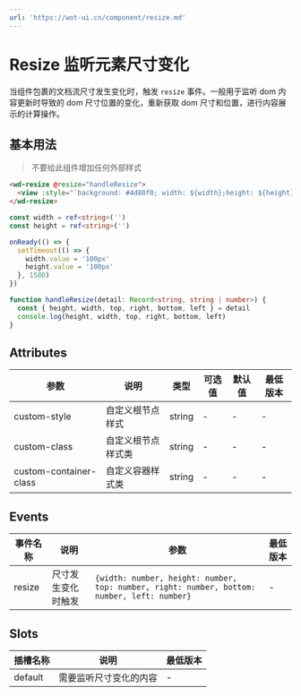 ```yaml
---
url: 'https://wot-ui.cn/component/resize.md'
---
```

# Resize 监听元素尺寸变化

当组件包裹的文档流尺寸发生变化时，触发 `resize` 事件。一般用于监听 dom 内容更新时导致的 dom 尺寸位置的变化，重新获取 dom 尺寸和位置，进行内容展示的计算操作。

## 基本用法

> 不要给此组件增加任何外部样式

```html
<wd-resize @resize="handleResize">
  <view :style="`background: #4d80f0; width: ${width};height: ${height}`"></view>
</wd-resize>
```

```typescript
const width = ref<string>('')
const height = ref<string>('')

onReady(() => {
  setTimeout(() => {
    width.value = '100px'
    height.value = '100px'
  }, 1500)
})

function handleResize(detail: Record<string, string | number>) {
  const { height, width, top, right, bottom, left } = detail
  console.log(height, width, top, right, bottom, left)
}
```

## Attributes

| 参数 | 说明 | 类型 | 可选值 | 默认值 | 最低版本 |
|-----|------|-----|-------|--------|---------|
| custom-style | 自定义根节点样式 | string | - | - | - |
| custom-class | 自定义根节点样式类 | string | - | - | - |
| custom-container-class | 自定义容器样式类 | string | - | - | - |

## Events

| 事件名称 | 说明 | 参数 | 最低版本 |
|--------|------|-----|---------|
| resize | 尺寸发生变化时触发 | `{width: number, height: number, top: number, right: number, bottom: number, left: number}` | - |

## Slots

| 插槽名称 | 说明 | 最低版本 |
|---------|------|---------|
| default | 需要监听尺寸变化的内容 | - |
